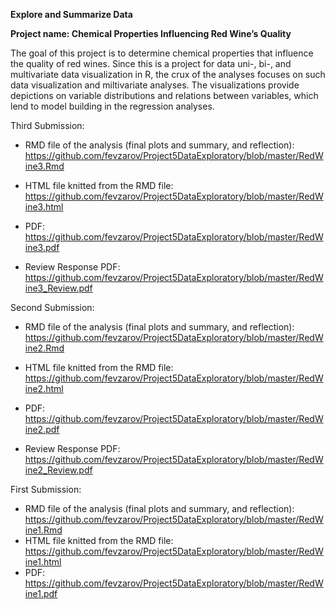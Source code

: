 **Explore and Summarize Data**

**Project name: Chemical Properties Influencing Red Wine’s Quality**

The goal of this project is to determine chemical properties that influence the quality of red wines. Since this is a project for data uni-, bi-, and multivariate data visualization in R, the crux of the analyses focuses on such data visualization and miltivariate analyses. The visualizations provide depictions on variable distributions and relations between variables, which lend to model building in the regression analyses.

Third Submission:

* RMD file of the analysis (final plots and summary, and reflection): https://github.com/fevzarov/Project5DataExploratory/blob/master/RedWine3.Rmd
* HTML file knitted from the RMD file: https://github.com/fevzarov/Project5DataExploratory/blob/master/RedWine3.html
* PDF: https://github.com/fevzarov/Project5DataExploratory/blob/master/RedWine3.pdf

* Review Response PDF: https://github.com/fevzarov/Project5DataExploratory/blob/master/RedWine3_Review.pdf


Second Submission:

* RMD file of the analysis (final plots and summary, and reflection): https://github.com/fevzarov/Project5DataExploratory/blob/master/RedWine2.Rmd
* HTML file knitted from the RMD file: https://github.com/fevzarov/Project5DataExploratory/blob/master/RedWine2.html 
* PDF: https://github.com/fevzarov/Project5DataExploratory/blob/master/RedWine2.pdf 

* Review Response PDF: https://github.com/fevzarov/Project5DataExploratory/blob/master/RedWine2_Review.pdf


First Submission:

* RMD file of the analysis (final plots and summary, and reflection): https://github.com/fevzarov/Project5DataExploratory/blob/master/RedWine1.Rmd
* HTML file knitted from the RMD file: https://github.com/fevzarov/Project5DataExploratory/blob/master/RedWine1.html
* PDF: https://github.com/fevzarov/Project5DataExploratory/blob/master/RedWine1.pdf
